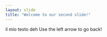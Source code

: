 ```yaml
---
layout: slide
title: "Welcome to our second slide!"
---
```

il mio testo deh
Use the left arrow to go back!
